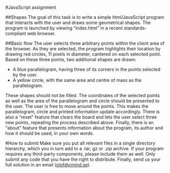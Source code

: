 #JavaScript assignment

##Shapes
The goal of this task is to write a simple html/JavaScript program that interacts with the user and draws some geometrical shapes. The program is launched by viewing “index.html” in a recent standards-compliant web browser.

##Basic flow
The user selects three arbitrary points within the client area of the browser. As they are selected, the program highlights their location by drawing red circles, 11 pixels in diameter, cantered on each selected point.
Based on these three points, two additional shapes are drawn:

  - A blue parallelogram, having three of its corners in the points selected by the user.
  - A yellow circle, with the same area and centre of mass as the parallelogram. 

These shapes should not be filled.
The coordinates of the selected points as well as the area of the parallelogram and circle should be presented to the user.
The user is free to move around the points. This makes the parallelogram, circle and printed information update accordingly.
There is also a “reset” feature that clears the board and lets the user select three new points, repeating the process described above. Finally, there is an “about” feature that presents information about the program, its author and how it should be used, in your own words.

#How to submit
Make sure you put all relevant files in a single directory hierarchy, which you in turn add to a .tar, gz or .zip archive.
If your program requires any third-party components, please include them as well.
Only submit any code that you have the right to distribute.
Finally, send us your full solution in an email (olof@cmind.se).